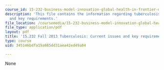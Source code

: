 ```yaml
---
course_id: 15-232-business-model-innovation-global-health-in-frontier-markets-fall-2013
description: 'This file contains the information regarding tuberculosis: current issues
  and key requirements.'
file_location: /coursemedia/15-232-business-model-innovation-global-health-in-frontier-markets-fall-2013/345146bdfa19a685dd31aea42ed49a84_MIT15_232F13_a1_tb_10.pdf
file_type: application/pdf
layout: pdf
title: '15.232 Fall 2013 Tuberculosis: Current issues and key requirements'
type: course
uid: 345146bdfa19a685dd31aea42ed49a84

---
```

None